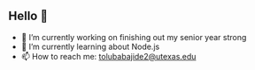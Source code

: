 ## Hello 👋

- 🔭 I’m currently working on finishing out my senior year strong
- 🌱 I’m currently learning about Node.js
- 📫 How to reach me: tolubabajide2@utexas.edu
